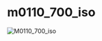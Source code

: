# m0110_700_iso
![M0110_700_iso](https://github.com/gskygithub/m0110_700_iso/assets/106651989/3e8d0a2a-1a19-4fbd-b2c9-e32b41620143)
